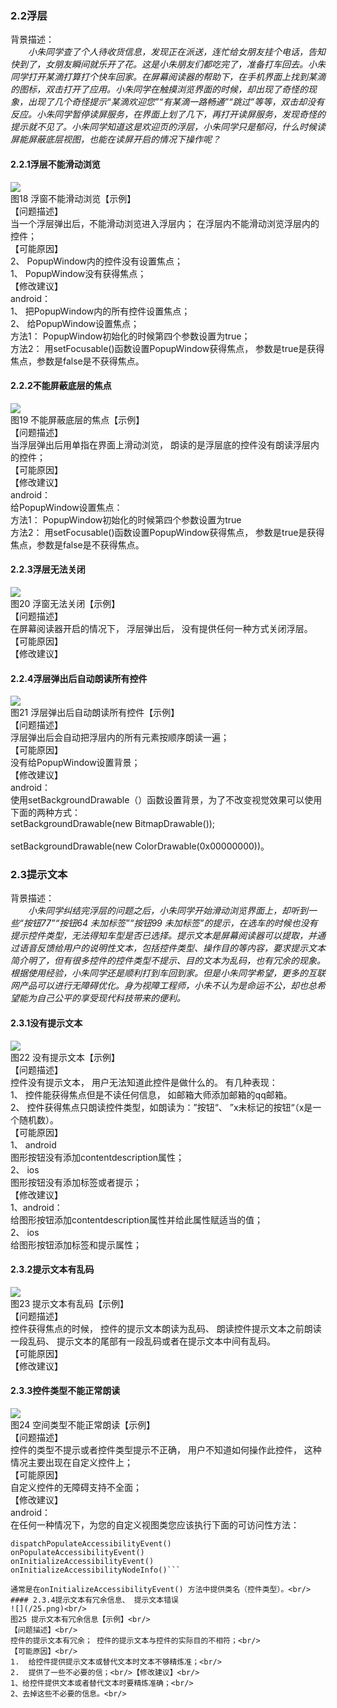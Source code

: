 

### 2.2浮层

背景描述：<br/>
　　*小朱同学查了个人待收货信息，发现正在派送，连忙给女朋友挂个电话，告知快到了，女朋友瞬间就乐开了花。这是小朱朋友们都吃完了，准备打车回去。小朱同学打开某滴打算打个快车回家。在屏幕阅读器的帮助下，在手机界面上找到某滴的图标，双击打开了应用。小朱同学在触摸浏览界面的时候，却出现了奇怪的现象，出现了几个奇怪提示“某滴欢迎您”“有某滴一路畅通”“跳过”等等，双击却没有反应。小朱同学暂停读屏服务，在界面上划了几下，再打开读屏服务，发现奇怪的提示就不见了。小朱同学知道这是欢迎页的浮层，小朱同学只是郁闷，什么时候读屏能屏蔽底层视图，也能在读屏开启的情况下操作呢？*<br/>
#### 2.2.1浮层不能滑动浏览
![](/18.png)<br/>
图18 浮窗不能滑动浏览【示例】<br/>
【问题描述】<br/>
当一个浮层弹出后，不能滑动浏览进入浮层内； 在浮层内不能滑动浏览浮层内的控件；<br/>
【可能原因】<br/>
2、 PopupWindow内的控件没有设置焦点；<br/>
1、 PopupWindow没有获得焦点；<br/>
【修改建议】<br/>
android：<br/>
1、 把PopupWindow内的所有控件设置焦点；<br/>
2、 给PopupWindow设置焦点；<br/>
方法1： PopupWindow初始化的时候第四个参数设置为true；<br/>
方法2： 用setFocusable()函数设置PopupWindow获得焦点， 参数是true是获得焦点，参数是false是不获得焦点。<br/>
#### 2.2.2不能屏蔽底层的焦点
![](/19.png)<br/>
图19 不能屏蔽底层的焦点【示例】<br/>
【问题描述】<br/>
当浮层弹出后用单指在界面上滑动浏览， 朗读的是浮层底的控件没有朗读浮层内的控件；<br/>
【可能原因】<br/>
【修改建议】<br/>
android：<br/>
 给PopupWindow设置焦点：<br/>
方法1： PopupWindow初始化的时候第四个参数设置为true<br/>
方法2： 用setFocusable()函数设置PopupWindow获得焦点， 参数是true是获得焦点，参数是false是不获得焦点。<br/>
#### 2.2.3浮层无法关闭
![](/20.png)<br/>
图20 浮窗无法关闭【示例】<br/>
【问题描述】<br/>
在屏幕阅读器开启的情况下， 浮层弹出后， 没有提供任何一种方式关闭浮层。<br/>
【可能原因】<br/>
【修改建议】<br/>
#### 2.2.4浮层弹出后自动朗读所有控件
![](/21.png)<br/>
图21 浮层弹出后自动朗读所有控件【示例】<br/>
【问题描述】<br/>
浮层弹出后会自动把浮层内的所有元素按顺序朗读一遍；<br/>
【可能原因】<br/>
没有给PopupWindow设置背景；<br/>
【修改建议】<br/>
android：<br/>
使用setBackgroundDrawable（）函数设置背景，为了不改变视觉效果可以使用下面的两种方式：<br/>
setBackgroundDrawable(new BitmapDrawable());<br/><br/>
setBackgroundDrawable(new ColorDrawable(0x00000000))。<br/>
### 2.3提示文本

背景描述：<br/>
　　*小朱同学纠结完浮层的问题之后，小朱同学开始滑动浏览界面上，却听到一些“按钮77”“按钮64 未加标签”“按钮99 未加标签”的提示，在选车的时候也没有提示控件类型，无法得知车型是否已选择。提示文本是屏幕阅读器可以提取，并通过语音反馈给用户的说明性文本，包括控件类型、操作目的等内容，要求提示文本简介明了，但有很多控件的控件类型不提示、目的文本为乱码，也有冗余的现象。根据使用经验，小朱同学还是顺利打到车回到家。但是小朱同学希望，更多的互联网产品可以进行无障碍优化。身为视障工程师，小朱不认为是命运不公，却也总希望能为自己公平的享受现代科技带来的便利。*<br/>
#### 2.3.1没有提示文本
![](/22.png)<br/>
图22 没有提示文本【示例】<br/>
【问题描述】<br/>
控件没有提示文本， 用户无法知道此控件是做什么的。 有几种表现：<br/> 1、 控件能获得焦点但是不读任何信息， 如邮箱大师添加邮箱的qq邮箱。<br/> 2、 控件获得焦点只朗读控件类型，如朗读为：”按钮“、 ”x未标记的按钮“（x是一个随机数）。<br/>
【可能原因】<br/>
1、 android<br/>
图形按钮没有添加contentdescription属性；<br/>
2、 ios<br/>
图形按钮没有添加标签或者提示；<br/>
【修改建议】<br/>
1、android：<br/>
给图形按钮添加contentdescription属性并给此属性赋适当的值；<br/>
2、 ios<br/>
给图形按钮添加标签和提示属性；
#### 2.3.2提示文本有乱码
![](/23.png)<br/>
图23 提示文本有乱码【示例】<br/>
【问题描述】<br/>
控件获得焦点的时候， 控件的提示文本朗读为乱码、 朗读控件提示文本之前朗读一段乱码、 提示文本的尾部有一段乱码或者在提示文本中间有乱码。<br/>
【可能原因】<br/>
【修改建议】<br/>
#### 2.3.3控件类型不能正常朗读
![](/24.png)<br/>
图24 空间类型不能正常朗读【示例】<br/>
【问题描述】<br/>
控件的类型不提示或者控件类型提示不正确， 用户不知道如何操作此控件， 这种情况主要出现在自定义控件上；<br/>
【可能原因】<br/>
自定义控件的无障碍支持不全面；<br/>
【修改建议】<br/>
android：<br/>
在任何一种情况下，为您的自定义视图类您应该执行下面的可访问性方法：<br/>
```
dispatchPopulateAccessibilityEvent()
onPopulateAccessibilityEvent()
onInitializeAccessibilityEvent()
onInitializeAccessibilityNodeInfo()```

通常是在onInitializeAccessibilityEvent() 方法中提供类名（控件类型）。<br/>
#### 2.3.4提示文本有冗余信息、 提示文本错误
![](/25.png)<br/>
图25 提示文本有冗余信息【示例】<br/>
【问题描述】<br/>
控件的提示文本有冗余； 控件的提示文本与控件的实际目的不相符；<br/>
【可能原因】<br/>
1.	给控件提供提示文本或替代文本时文本不够精炼准；<br/>
2.	提供了一些不必要的信；<br/>【修改建议】<br/>
1、给控件提供文本或者替代文本时要精炼准确；<br/>
2、去掉这些不必要的信息。<br/>
